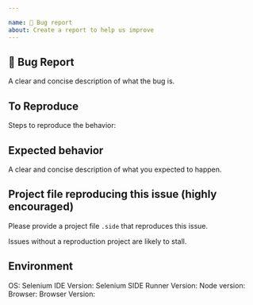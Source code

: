 ```yaml
---

name: 🐛 Bug report
about: Create a report to help us improve
---
```


## 🐛 Bug Report

A clear and concise description of what the bug is.

<!--
Please be sure to include an SSCCE (Short, Self Contained, Correct [compilable] example) http://sscce.org/

If you have an issue with file saving, please see https://github.com/SeleniumHQ/selenium-ide/issues/363 instead. The current save behavior is a known limitation of browser extensions that we're actively working on fixing.
-->

## To Reproduce

Steps to reproduce the behavior:

## Expected behavior

A clear and concise description of what you expected to happen.

## Project file reproducing this issue (highly encouraged)

Please provide a project file `.side` that reproduces this issue.

Issues without a reproduction project are likely to stall.

## Environment

OS: <!-- Windows 10? OSX? -->
Selenium IDE Version:  <!-- e.g.: 4.0.25 -->
Selenium SIDE Runner Version:  <!-- e.g.: 4.0.25
Please note that selenium-side-runner supports Node.js 16+
-->
Node version: <!-- e.g.: 16.1
Only required if using selenium-side-runner
-->
Browser:
Browser Version: <!-- e.g.: 49.0.2623.87 (64-bit) -->
